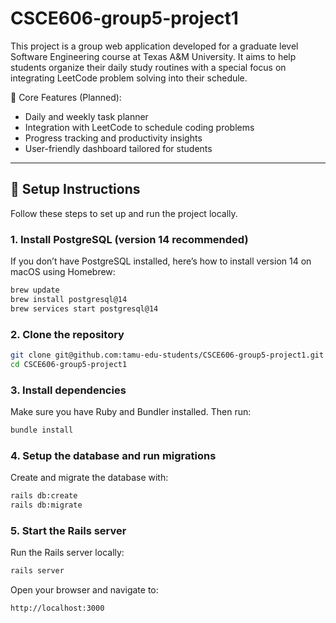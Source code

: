 # CSCE606-group5-project1
This project is a group web application developed for a graduate level Software Engineering course at Texas A&amp;M University. It aims to help students organize their daily study routines with a special focus on integrating LeetCode problem solving into their schedule.

📅 Core Features (Planned):

- Daily and weekly task planner
- Integration with LeetCode to schedule coding problems
- Progress tracking and productivity insights
- User-friendly dashboard tailored for students

---

## 🚀 Setup Instructions

Follow these steps to set up and run the project locally.

### 1. Install PostgreSQL (version 14 recommended)

If you don’t have PostgreSQL installed, here’s how to install version 14 on macOS using Homebrew:

```bash
brew update
brew install postgresql@14
brew services start postgresql@14
```
### 2. Clone the repository
```bash
git clone git@github.com:tamu-edu-students/CSCE606-group5-project1.git
cd CSCE606-group5-project1
```

### 3. Install dependencies
Make sure you have Ruby and Bundler installed. Then run:
```bash
bundle install
```

### 4. Setup the database and run migrations
Create and migrate the database with:
```bash
rails db:create
rails db:migrate
```

### 5. Start the Rails server
Run the Rails server locally:
```bash
rails server
```
Open your browser and navigate to:
```bash
http://localhost:3000
```